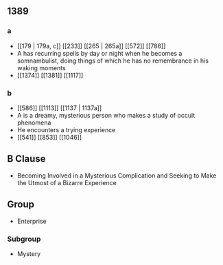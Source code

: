 ## 1389
### a
- [[179 | 179a, c]] [[233]] [[265 | 265a]] [[572]] [[786]] 
- A has recurring spells by day or night when he becomes a somnambulist, doing things of which he has no remembrance in his waking moments
- [[1374]] [[1381]] [[1117]] 

### b
- [[586]] [[1113]] [[1137 | 1137a]] 
- A is a dreamy, mysterious person who makes a study of occult phenomena
- He encounters a trying experience
- [[541]] [[853]] [[1046]] 

## B Clause
- Becoming Involved in a Mysterious Complication and Seeking to Make the Utmost of a Bizarre Experience

## Group
- Enterprise

### Subgroup
- Mystery

